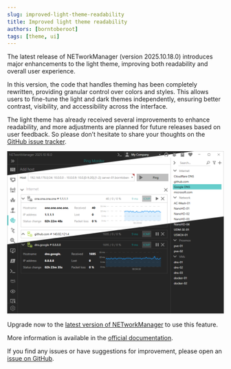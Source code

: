 ```yaml
---
slug: improved-light-theme-readability
title: Improved light theme readability
authors: [borntoberoot]
tags: [theme, ui]
---
```


The latest release of NETworkManager (version 2025.10.18.0) introduces major enhancements to the light theme, improving both readability and overall user experience.

In this version, the code that handles theming has been completely rewritten, providing granular control over colors and styles. This allows users to fine-tune the light and dark themes independently, ensuring better contrast, visibility, and accessibility across the interface.

The light theme has already received several improvements to enhance readability, and more adjustments are planned for future releases based on user feedback. So please don’t hesitate to share your thoughts on the [GitHub issue tracker](https://github.com/BornToBeRoot/NETworkManager/issues).

![Light theme preview](./light-theme-preview.png)

<!-- truncate -->

Upgrade now to the [latest version of NETworkManager](https://borntoberoot.net/NETworkManager/download) to use this feature.

More information is available in the [official documentation](https://borntoberoot.net/NETworkManager/docs/settings/appearance).

If you find any issues or have suggestions for improvement, please open an [issue on GitHub](https://github.com/BornToBeRoot/NETworkManager/issues).

